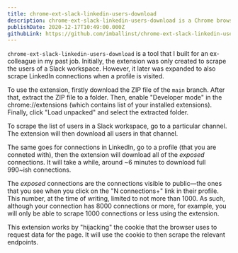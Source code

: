```yaml
---
title: chrome-ext-slack-linkedin-users-download
description: chrome-ext-slack-linkedin-users-download is a Chrome browser extensions to download Slack workspace users and LinkedIn connections.
publishDate: 2020-12-17T10:49:00.000Z
githubLink: https://github.com/imballinst/chrome-ext-slack-linkedin-users-download
---
```


`chrome-ext-slack-linkedin-users-download` is a tool that I built for an ex-colleague in my past job. Initially, the extension was only created to scrape the users of a Slack workspace. However, it later was expanded to also scrape LinkedIn connections when a profile is visited.

To use the extension, firstly download the ZIP file of the `main` branch. After that, extract the ZIP file to a folder. Then, enable "Developer mode" in the chrome://extensions (which contains list of your installed extensions). Finally, click "Load unpacked" and select the extracted folder.

To scrape the list of users in a Slack workspace, go to a particular channel. The extension will then download all users in that channel.

The same goes for connections in LinkedIn, go to a profile (that you are conneted with), then the extension will download all of the _exposed_ connections. It will take a while, around ~6 minutes to download full 990~ish connections.

The _exposed_ connections are the connections visible to public—the ones that you see when you click on the "N connections+" link in their profile. This number, at the time of writing, limited to not more than 1000. As such, although your connection has 8000 connections or more, for example, you will only be able to scrape 1000 connections or less using the extension.

This extension works by "hijacking" the cookie that the browser uses to request data for the page. It will use the cookie to then scrape the relevant endpoints.
